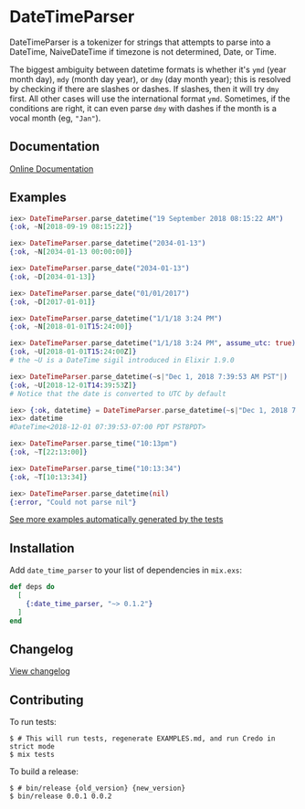 # DateTimeParser

DateTimeParser is a tokenizer for strings that attempts to parse into a
DateTime, NaiveDateTime if timezone is not determined, Date, or Time.

The biggest ambiguity between datetime formats is whether it's `ymd` (year month
day), `mdy` (month day year), or `dmy` (day month year); this is resolved by
checking if there are slashes or dashes. If slashes, then it will try `dmy`
first. All other cases will use the international format `ymd`. Sometimes, if
the conditions are right, it can even parse `dmy` with dashes if the month is a
vocal month (eg, `"Jan"`).

## Documentation

[Online Documentation](https://hexdocs.pm/date_time_parser)

## Examples


```elixir
iex> DateTimeParser.parse_datetime("19 September 2018 08:15:22 AM")
{:ok, ~N[2018-09-19 08:15:22]}

iex> DateTimeParser.parse_datetime("2034-01-13")
{:ok, ~N[2034-01-13 00:00:00]}

iex> DateTimeParser.parse_date("2034-01-13")
{:ok, ~D[2034-01-13]}

iex> DateTimeParser.parse_date("01/01/2017")
{:ok, ~D[2017-01-01]}

iex> DateTimeParser.parse_datetime("1/1/18 3:24 PM")
{:ok, ~N[2018-01-01T15:24:00]}

iex> DateTimeParser.parse_datetime("1/1/18 3:24 PM", assume_utc: true)
{:ok, ~U[2018-01-01T15:24:00Z]}
# the ~U is a DateTime sigil introduced in Elixir 1.9.0

iex> DateTimeParser.parse_datetime(~s|"Dec 1, 2018 7:39:53 AM PST"|)
{:ok, ~U[2018-12-01T14:39:53Z]}
# Notice that the date is converted to UTC by default

iex> {:ok, datetime} = DateTimeParser.parse_datetime(~s|"Dec 1, 2018 7:39:53 AM PST"|, to_utc: false)
iex> datetime
#DateTime<2018-12-01 07:39:53-07:00 PDT PST8PDT>

iex> DateTimeParser.parse_time("10:13pm")
{:ok, ~T[22:13:00]}

iex> DateTimeParser.parse_time("10:13:34")
{:ok, ~T[10:13:34]}

iex> DateTimeParser.parse_datetime(nil)
{:error, "Could not parse nil"}
```

[See more examples automatically generated by the tests](./EXAMPLES.md)

## Installation

Add `date_time_parser` to your list of dependencies in `mix.exs`:

```elixir
def deps do
  [
    {:date_time_parser, "~> 0.1.2"}
  ]
end
```

## Changelog

[View changelog](./CHANGELOG.md)

## Contributing

To run tests:
```shell
$ # This will run tests, regenerate EXAMPLES.md, and run Credo in strict mode
$ mix tests
```

To build a release:
```shell
$ # bin/release {old_version} {new_version}
$ bin/release 0.0.1 0.0.2
```
